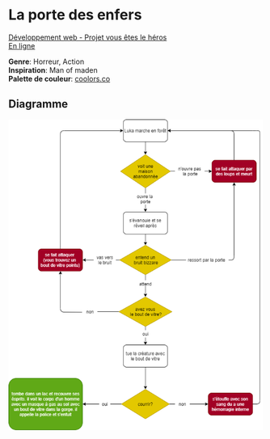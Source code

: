 # La porte des enfers
[ Développement web - Projet vous êtes le héros](https://smnarnold.com/projets/vous-etes-le-heros)
<br />
[ En ligne]( https://jessybous.github.io/vous-etes-le-heros_la-porte-des-enfers/)


**Genre**: Horreur, Action
<br />
**Inspiration**: Man of maden
<br />
**Palette de couleur**: [coolors.co](https://coolors.co/c969bb-b961d9-8f55d6-6d58d7-3a3ccf-160059-ff0000-140000)

## Diagramme

![diagramme](boustany_jessica_vous-etes-le-heros_582-324MO/assets/synospsis.png)
